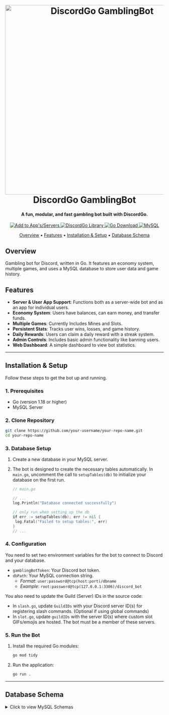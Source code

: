 <h1 align="center">
  <br>
  <a href="https://github.com/yourusername/DiscordGo-GamblingBot"><img src="https://i.ibb.co/Q3FqM6xv/Anime-Casino-Games-A-Fresh-Take-on-Online-Gambling-in-Japan-1.png" alt="DiscordGo GamblingBot" width="600"></a>
  <br>
  DiscordGo GamblingBot
  <br>
</h1>

<h4 align="center">A fun, modular, and fast gambling bot built with DiscordGo.</h4>

<p align="center">
  <a href="https://discord.com/oauth2/authorize?client_id=1414462464862453791">
    <img src="https://img.shields.io/badge/Try%20Bot-5865F2?logo=discord&logoColor=white&style=flat" alt="Add to App's/Servers">
  </a>
  <a href="https://github.com/bwmarrin/discordgo">
    <img src="https://img.shields.io/badge/discordgo-library-blue?style=flat" alt="DiscordGo Library">
  </a>
  <a href="https://golang.org/dl/">
    <img src="https://img.shields.io/badge/Go%20Download-00ADD8?logo=go&logoColor=white&style=flat" alt="Go Download">
  </a>
  <a href="https://www.mysql.com/">
    <img src="https://img.shields.io/badge/MySQL-4479A1?logo=mysql&logoColor=white&style=flat" alt="MySQL">
  </a>
</p>



<p align="center">
  <a href="#overview">Overview</a>
  •
  <a href="#features">Features</a>
  •
  <a href="#installation--setup">Installation & Setup</a>
  •
  <a href="#database-schema">Database Schema</a>
</p>

## Overview

Gambling bot for Discord, written in Go. It features an economy system, multiple games, and uses a MySQL database to store user data and game history.

## Features

  -  **Server & User App Support**: Functions both as a server-wide bot and as an app for individual users.
  -  **Economy System**: Users have balances, can earn money, and transfer funds.
  -  **Multiple Games**: Currently Includes Mines and Slots.
  -  **Persistent Stats**: Tracks user wins, losses, and game history.
  -  **Daily Rewards**: Users can claim a daily reward with a streak system.
  -  **Admin Controls**: Includes basic admin functionality like banning users.
  -  **Web Dashboard**: A simple dashboard to view bot statistics.

-----

## Installation & Setup

Follow these steps to get the bot up and running.

### 1\. Prerequisites

  - Go (version 1.18 or higher)
  - MySQL Server

### 2\. Clone Repository

```bash
git clone https://github.com/your-username/your-repo-name.git
cd your-repo-name
```

### 3\. Database Setup

1.  Create a new database in your MySQL server.

2.  The bot is designed to create the necessary tables automatically. In `main.go`, uncomment the call to `setupTables(db)` to initialize your database on the first run.

    ```go
    // main.go

    // ...
    log.Println("Database connected successfully")

    // only run when setting up the db
    if err := setupTables(db); err != nil {
     log.Fatal("Failed to setup tables:", err)
    }
    // ...
    ```

### 4\. Configuration

You need to set two environment variables for the bot to connect to Discord and your database.

  - `gamblingBotToken`: Your Discord bot token.
  - `dbPath`: Your MySQL connection string.
      - *Format*: `user:password@tcp(host:port)/dbname`
      - *Example*: `root:password@tcp(127.0.0.1:3306)/discord_bot`

You also need to update the Guild (Server) IDs in the source code:

  - In `slash.go`, update `GuildIDs` with your Discord server ID(s) for registering slash commands. (Optional if using global commands)
  - In `slot.go`, update `guildIDs` with the server ID(s) where custom slot GIFs/emojis are hosted. The bot must be a member of these servers.

### 5\. Run the Bot

1.  Install the required Go modules:
    ```bash
    go mod tidy
    ```
2.  Run the application:
    ```bash
    go run .
    ```

-----

## Database Schema

<details> <summary>Click to view MySQL Schemas</summary>
  
**Users**

```sql
CREATE TABLE IF NOT EXISTS users (
    userid BIGINT UNSIGNED PRIMARY KEY,
    username VARCHAR(32) NOT NULL,
    balance DECIMAL(10,2) NOT NULL DEFAULT 0.00,
    wins DECIMAL(10,2) NOT NULL DEFAULT 0.00,
    losses DECIMAL(10,2) NOT NULL DEFAULT 0.00,
    admin TINYINT NOT NULL DEFAULT 0,
    banned TINYINT NOT NULL DEFAULT 0
);
```

**Active Games**

```sql
CREATE TABLE IF NOT EXISTS active_games (
    id INT AUTO_INCREMENT PRIMARY KEY,
    userid BIGINT UNSIGNED ,
    type VARCHAR(32) NOT NULL ,
    username VARCHAR(32) NOT NULL,
    bet_amount DECIMAL(10,2) NOT NULL,
    num_mines INT NOT NULL,
    board JSON NOT NULL,
    revealed JSON NOT NULL,
    safe_spots INT NOT NULL,
    revealed_safe INT NOT NULL,
    game_over BOOLEAN NOT NULL DEFAULT FALSE,
    won BOOLEAN NOT NULL DEFAULT FALSE,
    current_profit DECIMAL(10,2) NOT NULL DEFAULT 0.00,
    start_time TIMESTAMP DEFAULT CURRENT_TIMESTAMP,
    last_updated TIMESTAMP DEFAULT CURRENT_TIMESTAMP ON UPDATE CURRENT_TIMESTAMP,
    UNIQUE KEY (userid, type),
    FOREIGN KEY (userid) REFERENCES users(userid) ON DELETE CASCADE
);
```

**Game History**

```sql
CREATE TABLE IF NOT EXISTS games (
    id INT AUTO_INCREMENT PRIMARY KEY,
    userid BIGINT UNSIGNED NOT NULL,
    game_type VARCHAR(32) NOT NULL,
    amount DECIMAL(10,2) NOT NULL,
    outcome DECIMAL(10,2) NOT NULL,
    played_at TIMESTAMP DEFAULT CURRENT_TIMESTAMP,
    FOREIGN KEY (userid) REFERENCES users(userid) ON DELETE CASCADE
);
```

**Transactions**

```sql
CREATE TABLE IF NOT EXISTS transactions (
    id INT AUTO_INCREMENT PRIMARY KEY,
    sender BIGINT UNSIGNED NOT NULL,
    sendername VARCHAR(32) NOT NULL,
    receiver BIGINT UNSIGNED NOT NULL,
    receivername VARCHAR(32) NOT NULL,
    amount DECIMAL(12,2) NOT NULL,
    status VARCHAR(32) NOT NULL,
    played_at TIMESTAMP DEFAULT CURRENT_TIMESTAMP,
    FOREIGN KEY (sender) REFERENCES users(userid) ON DELETE CASCADE,
    FOREIGN KEY (receiver) REFERENCES users(userid) ON DELETE CASCADE
);
```

**Daily Rewards**

```sql
CREATE TABLE IF NOT EXISTS daily_rewards (
    id INT AUTO_INCREMENT PRIMARY KEY,
    userid BIGINT UNSIGNED NOT NULL,
    claim_date DATE NOT NULL,
    streak INT NOT NULL,
    reward_amount DECIMAL(10,2) NOT NULL,
    claimed_at TIMESTAMP DEFAULT CURRENT_TIMESTAMP,
    FOREIGN KEY (userid) REFERENCES users(userid) ON DELETE CASCADE,
    UNIQUE(userid, claim_date)
);
```
</details>
